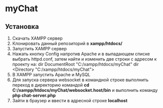 # myChat
Установка
---------
1. Скачать XAMPP сервер
2. Клонировать данный репозиторий в **xampp/htdocs/**
3. Запустить XAMPP сервер
4. Нажать кнопку Config напротив Apache и в выпадающем списке выбрать httpd.conf,
затем найти и изменить две строки с адресом к проекту на:
       dir DocumentRoot "C:/xampp/htdocs/myChat"
       dir <Directory "C:/xampp/htdocs/myChat">
5. В XAMPP запустить Apache и MySQL
6. Для запуска сервера websocket в командной строке выполнить переход в директорию
командой **cd C:/xampp/htdocs/myChat/websocket.host/bin**
и выполнить команду **php chat-server.php**
7. Зайти в браузер и ввести в адресной строке **localhost**
